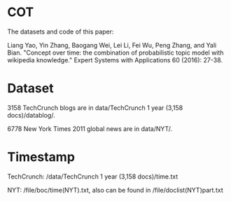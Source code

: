 # COT
The datasets and code of this paper:

Liang Yao, Yin Zhang, Baogang Wei, Lei Li, Fei Wu, Peng Zhang, and Yali Bian. "Concept over time: the combination of probabilistic topic model with wikipedia knowledge." Expert Systems with Applications 60 (2016): 27-38.

# Dataset

3158 TechCrunch blogs are in data/TechCrunch 1 year (3,158 docs)/datablog/.

6778 New York Times 2011 global news are in data/NYT/.


# Timestamp

TechCrunch: /data/TechCrunch 1 year (3,158 docs)/time.txt

NYT: /file/boc/time(NYT).txt, also can be found in /file/doclist(NYT)part.txt
